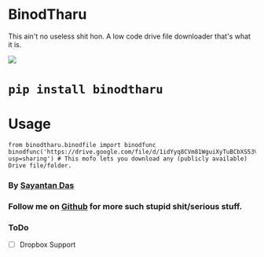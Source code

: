 # BinodTharu
This ain't no useless shit hon. A low code drive file downloader that's what it is.


![](https://alltimetrends.com/wp-content/uploads/2020/08/image-26-e1596777470888-800x277.png)
# `pip install binodtharu`

# Usage

```
from binodtharu.binodfile import binodfunc
binodfunc('https://drive.google.com/file/d/1idYyq8CVm81WguiXyTuBCbXS53VT04YP/view?usp=sharing') # This mofo lets you download any (publicly available) Drive file/folder.

```

### By [Sayantan Das](https://www.linkedin.com/in/ucalyptus)
### Follow me on [Github](https://github.com/ucalyptus) for more such stupid shit/serious stuff.

### ToDo

- [ ] Dropbox Support
